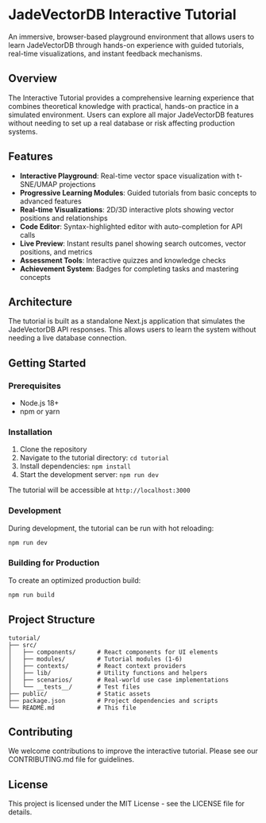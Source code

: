 # JadeVectorDB Interactive Tutorial

An immersive, browser-based playground environment that allows users to learn JadeVectorDB through hands-on experience with guided tutorials, real-time visualizations, and instant feedback mechanisms.

## Overview

The Interactive Tutorial provides a comprehensive learning experience that combines theoretical knowledge with practical, hands-on practice in a simulated environment. Users can explore all major JadeVectorDB features without needing to set up a real database or risk affecting production systems.

## Features

- **Interactive Playground**: Real-time vector space visualization with t-SNE/UMAP projections
- **Progressive Learning Modules**: Guided tutorials from basic concepts to advanced features
- **Real-time Visualizations**: 2D/3D interactive plots showing vector positions and relationships
- **Code Editor**: Syntax-highlighted editor with auto-completion for API calls
- **Live Preview**: Instant results panel showing search outcomes, vector positions, and metrics
- **Assessment Tools**: Interactive quizzes and knowledge checks
- **Achievement System**: Badges for completing tasks and mastering concepts

## Architecture

The tutorial is built as a standalone Next.js application that simulates the JadeVectorDB API responses. This allows users to learn the system without needing a live database connection.

## Getting Started

### Prerequisites

- Node.js 18+ 
- npm or yarn

### Installation

1. Clone the repository
2. Navigate to the tutorial directory: `cd tutorial`
3. Install dependencies: `npm install`
4. Start the development server: `npm run dev`

The tutorial will be accessible at `http://localhost:3000`

### Development

During development, the tutorial can be run with hot reloading:

```bash
npm run dev
```

### Building for Production

To create an optimized production build:

```bash
npm run build
```

## Project Structure

```
tutorial/
├── src/
│   ├── components/      # React components for UI elements
│   ├── modules/         # Tutorial modules (1-6)
│   ├── contexts/        # React context providers
│   ├── lib/             # Utility functions and helpers
│   ├── scenarios/       # Real-world use case implementations
│   └── __tests__/       # Test files
├── public/              # Static assets
├── package.json         # Project dependencies and scripts
└── README.md            # This file
```

## Contributing

We welcome contributions to improve the interactive tutorial. Please see our CONTRIBUTING.md file for guidelines.

## License

This project is licensed under the MIT License - see the LICENSE file for details.